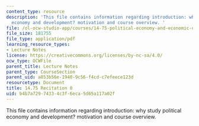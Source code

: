 ```yaml
---
content_type: resource
description: 'This file contains information regarding introduction: why study political
  economy and development? motivation and course overview. '
file: /ol-ocw-studio-app/courses/14-75-political-economy-and-economic-development-fall-2012/b4b7a72974334c3f6eca5d65a117a02f_MIT14_75F12_Recitation0.pdf
file_size: 181755
file_type: application/pdf
learning_resource_types:
- Lecture Notes
license: https://creativecommons.org/licenses/by-nc-sa/4.0/
ocw_type: OCWFile
parent_title: Lecture Notes
parent_type: CourseSection
parent_uid: a853b56e-1940-9c56-f4cd-c7efeece123d
resourcetype: Document
title: 14.75 Recitation 0
uid: b4b7a729-7433-4c3f-6eca-5d65a117a02f
---
```

This file contains information regarding introduction: why study political economy and development? motivation and course overview. 